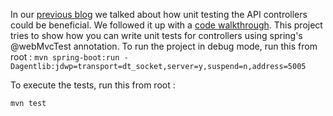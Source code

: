 In our [previous blog](https://medium.com/blog-quiqua/https-medium-com-blog-quiqua-unit-testing-your-api-controllers-879dbf01796f "previous blog") we talked about how unit testing the API controllers could be beneficial. We followed it up with a [code walkthrough](https://medium.com/blog-quiqua/unit-testing-your-api-controllers-a-code-walkthrough-44439728e0fa "code walkthrough"). 
This project tries to show how you can write unit tests for controllers using spring's @webMvcTest annotation. 
To run the project in debug mode, run this from root : 
`mvn spring-boot:run -Dagentlib:jdwp=transport=dt_socket,server=y,suspend=n,address=5005`

To execute the tests, run this from root :

`mvn test`
